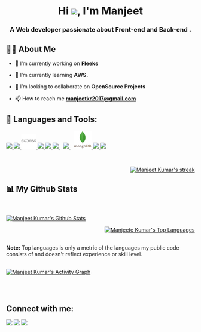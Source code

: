 <!-- <a href="#"><img width="100%" height="auto" src="https://i.imgur.com/iXuL1HG.png" height="175px"/></a> -->

<h1 align="center">Hi <img src="https://raw.githubusercontent.com/MartinHeinz/MartinHeinz/master/wave.gif" width="30px">, I'm Manjeet</h1>
<h3 align="center">A Web developer passionate about Front-end and Back-end .</h3>


## 🙋‍♂️ About Me

- 🔭 I’m currently working on **[Fleeks](https://fleeks.co.in/)**

- 🌱 I’m currently learning **AWS.**

- 👯 I’m looking to collaborate on **OpenSource Projects**

<!-- - 👨‍💻 All of my projects are available at **[My Portfolio](https://subhamraoniar.com)** -->

- 📫 How to reach me **manjeetkr2017@gmail.com**

<!-- - ⚡ Fun fact **I play games and go to the GYM very often.** -->

## 🚀 Languages and Tools:

<p align="left">
    <a href="https://developer.mozilla.org/en-US/docs/Web/JavaScript" target="_blank"> <img src="https://img.icons8.com/color/48/000000/javascript.png"/> </a> 
    <a href="https://www.python.org" target="_blank"> <img src="https://img.icons8.com/color/48/000000/python.png"/> </a>
    <a href="https://expressjs.com" target="_blank"> <img src="https://raw.githubusercontent.com/devicons/devicon/master/icons/express/express-original-wordmark.svg" alt="express" width="40" height="40"/> </a>
    <a href="https://www.w3.org/html/" target="_blank"> <img src="https://img.icons8.com/color/48/000000/html-5.png"/> </a> 
    <a href="https://www.w3schools.com/css/" target="_blank"> <img src="https://img.icons8.com/color/48/000000/css3.png"/> </a> 
    <a style="padding-right:8px;" href="https://nodejs.org" target="_blank"> <img src="https://img.icons8.com/color/48/000000/nodejs.png"/> </a> 
    <a style="padding-right:8px;" href="https://www.mysql.com/" target="_blank"> <img src="https://img.icons8.com/fluent/50/000000/mysql-logo.png"/> </a>
    <a href="https://www.mongodb.com/" target="_blank"> <img src="https://raw.githubusercontent.com/devicons/devicon/master/icons/mongodb/mongodb-original-wordmark.svg" alt="mongodb" width="48" height="48"/> </a> 
    <a href="https://firebase.google.com/" target="_blank"> <img src="https://img.icons8.com/color/48/000000/firebase.png"/> </a> 
    <a href="https://git-scm.com/" target="_blank"> <img src="https://img.icons8.com/color/48/000000/git.png"/> </a> 
</p>
<br/>

<p align="right">
    <a href="https://github.com/Manjeete/github-readme-streak-stats">
        <img title="🔥 Get streak stats for your profile at git.io/streak-stats" alt="Manjeet Kumar's streak" src="https://github-readme-streak-stats.herokuapp.com/?user=Manjeete&theme=black-ice&hide_border=true&stroke=0000&background=060A0CD0"/>
    </a>
</p>

## 📊 My Github Stats

  <br/>
  <p align="left">
    <a href="https://github.com/Manjeete/github-readme-stats"><img alt="Manjeet Kumar's Github Stats" src="https://github-readme-stats.vercel.app/api?username=Manjeete&show_icons=true&count_private=true&theme=react&hide_border=true&bg_color=0D1117&width=100" /></a>
    </p>
    <p align="right">
  <a href="https://github.com/Manjeete/github-readme-stats"><img alt="Manjeete Kumar's Top Languages" src="https://github-readme-stats.vercel.app/api/top-langs/?username=Manjeete&langs_count=8&count_private=true&layout=compact&theme=react&hide_border=true&bg_color=0D1117" /></a>
    </p>
  <br/>
  <b>Note:</b> Top languages is only a metric of the languages my public code consists of and doesn't reflect experience or skill level.


<br/>
<br/>

<a href="https://github.com/Manjeete/github-readme-activity-graph"><img alt="Manjeet Kumar's Activity Graph" src="https://activity-graph.herokuapp.com/graph?username=Manjeete&bg_color=0D1117&color=5BCDEC&line=5BCDEC&point=FFFFFF&hide_border=true" /></a>

<br/>
<br/>

## Connect with me:
<p align="left">

<a href = "https://www.linkedin.com/in/manjeetkumar7/"><img src="https://img.icons8.com/fluent/48/000000/linkedin.png"/></a>
<a href = "https://twitter.com/Manjeet_K7"><img src="https://img.icons8.com/fluent/48/000000/twitter.png"/></a>
<a href = "https://www.instagram.com/manjeet_k7/"><img src="https://img.icons8.com/fluent/48/000000/instagram-new.png"/></a>
<!-- <a href = "https://www.youtube.com/channel/UC-NXT1lYAOPa3lrgWXqvuHA"><img src="https://img.icons8.com/color/48/000000/youtube-play.png"/></a> -->

</p>

<!-- ## ❤ Views and Followers
<a href="https://github.com/Meghna-DAS/github-profile-views-counter">
    <img src="https://komarev.com/ghpvc/?username=SubhamRaoniar28">
</a>
<a href="https://github.com/SubhamRaoniar28?tab=followers"><img src="https://img.shields.io/github/followers/SubhamRaoniar28?label=Followers&style=social" alt="GitHub Badge"></a> -->
